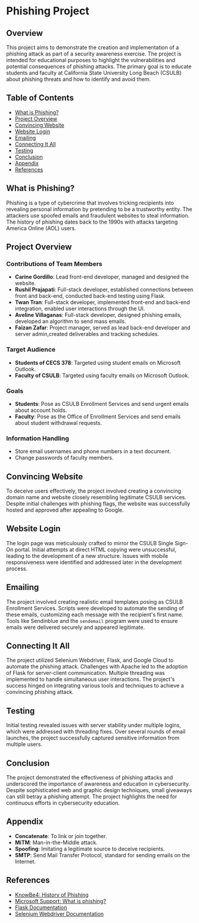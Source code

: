 
# Phishing Project

## Overview

This project aims to demonstrate the creation and implementation of a phishing attack as part of a security awareness exercise. The project is intended for educational purposes to highlight the vulnerabilities and potential consequences of phishing attacks. The primary goal is to educate students and faculty at California State University Long Beach (CSULB) about phishing threats and how to identify and avoid them.

## Table of Contents

- [What is Phishing?](#what-is-phishing)
- [Project Overview](#project-overview)
- [Convincing Website](#convincing-website)
- [Website Login](#website-login)
- [Emailing](#emailing)
- [Connecting It All](#connecting-it-all)
- [Testing](#testing)
- [Conclusion](#conclusion)
- [Appendix](#appendix)
- [References](#references)

## What is Phishing?

Phishing is a type of cybercrime that involves tricking recipients into revealing personal information by pretending to be a trustworthy entity. The attackers use spoofed emails and fraudulent websites to steal information. The history of phishing dates back to the 1990s with attacks targeting America Online (AOL) users.

## Project Overview

### Contributions of Team Members

- **Carine Gordillo**: Lead front-end developer, managed and designed the website.
- **Rushil Prajapati**: Full-stack developer, established connections between front and back-end, conducted back-end testing using Flask.
- **Twan Tran**: Full-stack developer, implemented front-end and back-end integration, enabled user interactions through the UI.
- **Aveline Villaganas**: Full-stack developer, designed phishing emails, developed an algorithm to send mass emails.
- **Faizan Zafar**: Project manager, served as lead back-end developer and server admin,created deliverables and tracking schedules.

### Target Audience

- **Students of CECS 378**: Targeted using student emails on Microsoft Outlook.
- **Faculty of CSULB**: Targeted using faculty emails on Microsoft Outlook.

### Goals

- **Students**: Pose as CSULB Enrollment Services and send urgent emails about account holds.
- **Faculty**: Pose as the Office of Enrollment Services and send emails about student withdrawal requests.

### Information Handling

- Store email usernames and phone numbers in a text document.
- Change passwords of faculty members.

## Convincing Website

To deceive users effectively, the project involved creating a convincing domain name and website closely resembling legitimate CSULB services. Despite initial challenges with phishing flags, the website was successfully hosted and approved after appealing to Google.

## Website Login

The login page was meticulously crafted to mirror the CSULB Single Sign-On portal. Initial attempts at direct HTML copying were unsuccessful, leading to the development of a new structure. Issues with mobile responsiveness were identified and addressed later in the development process.

## Emailing

The project involved creating realistic email templates posing as CSULB Enrollment Services. Scripts were developed to automate the sending of these emails, customizing each message with the recipient's first name. Tools like Sendinblue and the `sendemail` program were used to ensure emails were delivered securely and appeared legitimate.

## Connecting It All

The project utilized Selenium Webdriver, Flask, and Google Cloud to automate the phishing attack. Challenges with Apache led to the adoption of Flask for server-client communication. Multiple threading was implemented to handle simultaneous user interactions. The project's success hinged on integrating various tools and techniques to achieve a convincing phishing attack.

## Testing

Initial testing revealed issues with server stability under multiple logins, which were addressed with threading fixes. Over several rounds of email launches, the project successfully captured sensitive information from multiple users.

## Conclusion

The project demonstrated the effectiveness of phishing attacks and underscored the importance of awareness and education in cybersecurity. Despite sophisticated web and graphic design techniques, small giveaways can still betray a phishing attempt. The project highlights the need for continuous efforts in cybersecurity education.

## Appendix

- **Concatenate**: To link or join together.
- **MiTM**: Man-in-the-Middle attack.
- **Spoofing**: Imitating a legitimate source to deceive recipients.
- **SMTP**: Send Mail Transfer Protocol, standard for sending emails on the Internet.

## References

- [KnowBe4: History of Phishing](https://www.phishing.org/history-of-phishing)
- [Microsoft Support: What is phishing?](https://support.microsoft.com/en-us/windows/protect-yourself-from-phishing-0c7ea947-ba98-3bd9-7184-430e1f860a44)
- [Flask Documentation](https://flask.palletsprojects.com/en/2.2.x/)
- [Selenium Webdriver Documentation](https://github.com/SeleniumHQ/selenium/tree/trunk/javascript/node/selenium-webdriver#readme)
